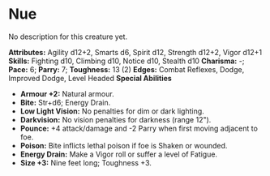 # Nue

No description for this creature yet.

**Attributes:** Agility d12+2, Smarts d6, Spirit d12, Strength d12+2,
Vigor d12+1
**Skills:** Fighting d10, Climbing d10, Notice d10, Stealth d10
**Charisma:** -; **Pace:** 6; **Parry:** 7; **Toughness:** 13 (2)
**Edges:** Combat Reflexes, Dodge, Improved Dodge, Level Headed
**Special Abilities**

- **Armour +2:** Natural armour.
- **Bite:** Str+d6; Energy Drain.
- **Low Light Vision:** No penalties for dim or dark lighting.
- **Darkvision:** No vision penalties for darkness (range 12").
- **Pounce:** +4 attack/damage and -2 Parry when first moving adjacent
to foe.
- **Poison:** Bite inflicts lethal poison if foe is Shaken or wounded.
- **Energy Drain:** Make a Vigor roll or suffer a level of Fatigue.
- **Size +3:** Nine feet long; Toughness +3.
